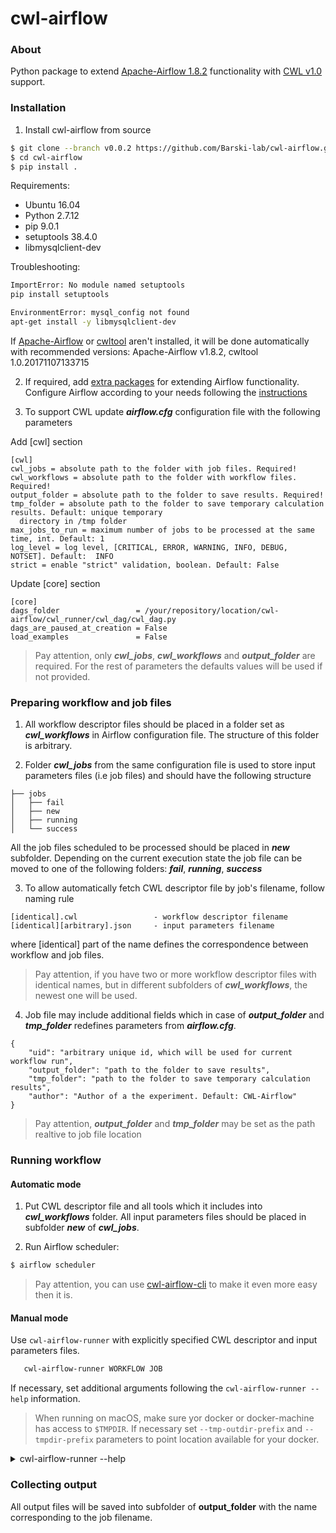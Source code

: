 # cwl-airflow

### About
Python package to extend [Apache-Airflow 1.8.2](https://github.com/apache/incubator-airflow) functionality with [CWL v1.0](http://www.commonwl.org/v1.0/) support.

### Installation
1. Install cwl-airflow from source
  ```sh
  $ git clone --branch v0.0.2 https://github.com/Barski-lab/cwl-airflow.git
  $ cd cwl-airflow
  $ pip install .
  ```
  
  Requirements:
  - Ubuntu 16.04
  - Python 2.7.12
  - pip 9.0.1
  - setuptools 38.4.0
  - libmysqlclient-dev
  
  
  Troubleshooting:
  ```bash
  ImportError: No module named setuptools
  pip install setuptools
  ```
  ```bash
  EnvironmentError: mysql_config not found
  apt-get install -y libmysqlclient-dev
  ```

  
  
  
  
  
 If [Apache-Airflow](https://github.com/apache/incubator-airflow) or [cwltool](http://www.commonwl.org/ "cwltool main page") aren't installed, it will be done automatically with recommended versions: Apache-Airflow v1.8.2, cwltool 1.0.20171107133715

2. If required, add [extra packages](https://airflow.incubator.apache.org/installation.html#extra-packages) for extending Airflow functionality. Configure Airflow according to your needs following the [instructions](https://airflow.incubator.apache.org/configuration.html#configuration)

3. To support CWL update ***airflow.cfg*** configuration file with the following parameters

  Add [cwl] section

  ```
  [cwl]
  cwl_jobs = absolute path to the folder with job files. Required!
  cwl_workflows = absolute path to the folder with workflow files. Required!
  output_folder = absolute path to the folder to save results. Required!
  tmp_folder = absolute path to the folder to save temporary calculation results. Default: unique temporary
    directory in /tmp folder 
  max_jobs_to_run = maximum number of jobs to be processed at the same time, int. Default: 1
  log_level = log level, [CRITICAL, ERROR, WARNING, INFO, DEBUG, NOTSET]. Default:  INFO
  strict = enable "strict" validation, boolean. Default: False
  ```
  Update [core] section
  ```
  [core]
  dags_folder                 = /your/repository/location/cwl-airflow/cwl_runner/cwl_dag/cwl_dag.py
  dags_are_paused_at_creation = False
  load_examples               = False
  ```
> Pay attention, only ***cwl_jobs***, ***cwl_workflows*** and ***output_folder*** are required.
For the rest of parameters the defaults values will be used if not provided.

### Preparing workflow and job files
1. All workflow descriptor files should be placed in a folder set as ***cwl_workflows*** in Airflow configuration file. The structure of this folder is arbitrary.

2. Folder ***cwl_jobs*** from the same configuration file is used to store input parameters files (i.e job files) and should have the following structure
```
├── jobs
│   ├── fail
│   ├── new
│   ├── running
│   └── success
```
All the job files scheduled to be processed should be placed in ***new*** subfolder. Depending on the current execution state the job file can be moved to one of the following folders: ***fail***, ***running***, ***success***

3. To allow automatically fetch CWL descriptor file by job's filename, follow naming rule
  ```
  [identical].cwl                 - workflow descriptor filename
  [identical][arbitrary].json     - input parameters filename
  ```
  where [identical] part of the name defines the correspondence between workflow and job files.

  > Pay attention, if you have two or more workflow descriptor files with identical names, but in different subfolders of ***cwl_workflows***, the newest one will be used.

4. Job file may include additional fields which in case of ***output_folder*** and ***tmp_folder***
redefines parameters from ***airflow.cfg***.
```
{
    "uid": "arbitrary unique id, which will be used for current workflow run",
    "output_folder": "path to the folder to save results",
    "tmp_folder": "path to the folder to save temporary calculation results",
    "author": "Author of a the experiment. Default: CWL-Airflow"
}
```
> Pay attention, ***output_folder*** and ***tmp_folder*** may be set as the path realtive
to job file location 

### Running workflow

#### Automatic mode
1. Put CWL descriptor file and all tools which it includes into ***cwl_workflows*** folder.
All input parameters files should be placed in subfolder ***new*** of  ***cwl_jobs***.

2. Run Airflow scheduler:
  ```sh
  $ airflow scheduler
  ```
  > Pay attention, you can use [cwl-airflow-cli](https://github.com/Barski-lab/airflow_cwl_cli)
  to make it even more easy then it is.

#### Manual mode
Use `cwl-airflow-runner` with explicitly specified CWL descriptor and input parameters files.
```bash
   cwl-airflow-runner WORKFLOW JOB
```
If necessary, set additional arguments following the `cwl-airflow-runner --help` information.
> When running on macOS, make sure yor docker or docker-machine has access to `$TMPDIR`. If necessary set `--tmp-outdir-prefix` and `--tmpdir-prefix` parameters to point location available for your docker.
<details> 
  <summary>cwl-airflow-runner --help</summary>
  
        usage: cwl-airflow-runner [-h] [-t TASK_REGEX] [-m] [-l] [-x] [-a] [-i] [-I]
                                  [--pool POOL] [-dr] [--outdir OUTDIR]
                                  [--tmp-folder TMP_FOLDER]
                                  [--tmpdir-prefix TMPDIR_PREFIX]
                                  [--tmp-outdir-prefix TMP_OUTDIR_PREFIX] [--quiet]
                                  [--ignore-def-outdir]
                                  workflow job
        
        CWL-Airflow
        
        positional arguments:
          workflow
          job
        
        optional arguments:
          -h, --help            show this help message and exit
          -t TASK_REGEX, --task_regex TASK_REGEX
                                The regex to filter specific task_ids to backfill
                                (optional)
          -m, --mark_success    Mark jobs as succeeded without running them
          -l, --local           Run the task using the LocalExecutor
          -x, --donot_pickle    Do not attempt to pickle the DAG object to send over
                                to the workers, just tell the workers to run their
                                version of the code.
          -a, --include_adhoc   Include dags with the adhoc parameter.
          -i, --ignore_dependencies
                                Skip upstream tasks, run only the tasks matching the
                                regexp. Only works in conjunction with task_regex
          -I, --ignore_first_depends_on_past
                                Ignores depends_on_past dependencies for the first set
                                of tasks only (subsequent executions in the backfill
                                DO respect depends_on_past).
          --pool POOL           Resource pool to use
          -dr, --dry_run        Perform a dry run
          --outdir OUTDIR       Output folder to save results
          --tmp-folder TMP_FOLDER
                                Temp folder to store data between execution of airflow
                                tasks/steps
          --tmpdir-prefix TMPDIR_PREFIX
                                Path prefix for temporary directories
          --tmp-outdir-prefix TMP_OUTDIR_PREFIX
                                Path prefix for intermediate output directories
          --quiet               Print only workflow execultion results
          --ignore-def-outdir   Disable default output directory to be set to current
                                directory. Use OUTPUT_FOLDER from Airflow
                                configuration file instead
</details>


### Collecting output
  All output files will be saved into subfolder of **output_folder**
  with the name corresponding to the job filename.
